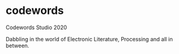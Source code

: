 # codewords
Codewords Studio 2020

Dabbling in the world of Electronic Literature, Processing and all in between. 

